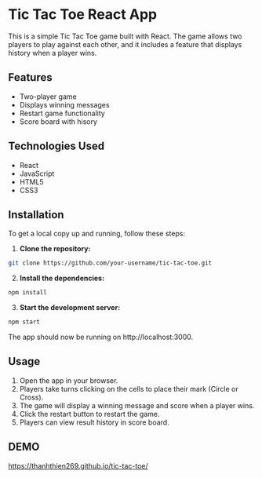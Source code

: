 # Tic Tac Toe React App

This is a simple Tic Tac Toe game built with React. The game allows two players to play against each other, and it includes a feature that displays history when a player wins.

## Features

- Two-player game
- Displays winning messages
- Restart game functionality
- Score board with hisory

## Technologies Used

- React
- JavaScript
- HTML5
- CSS3

## Installation

To get a local copy up and running, follow these steps:

1. **Clone the repository:**

```sh
git clone https://github.com/your-username/tic-tac-toe.git
```

2. **Install the dependencies:**

```sh
npm install
```

3. **Start the development server:**

```sh
npm start
```

The app should now be running on http://localhost:3000.

## Usage

1. Open the app in your browser.
2. Players take turns clicking on the cells to place their mark (Circle or Cross).
3. The game will display a winning message and score when a player wins.
4. Click the restart button to restart the game.
5. Players can view result history in score board.

## DEMO

https://thanhthien269.github.io/tic-tac-toe/

